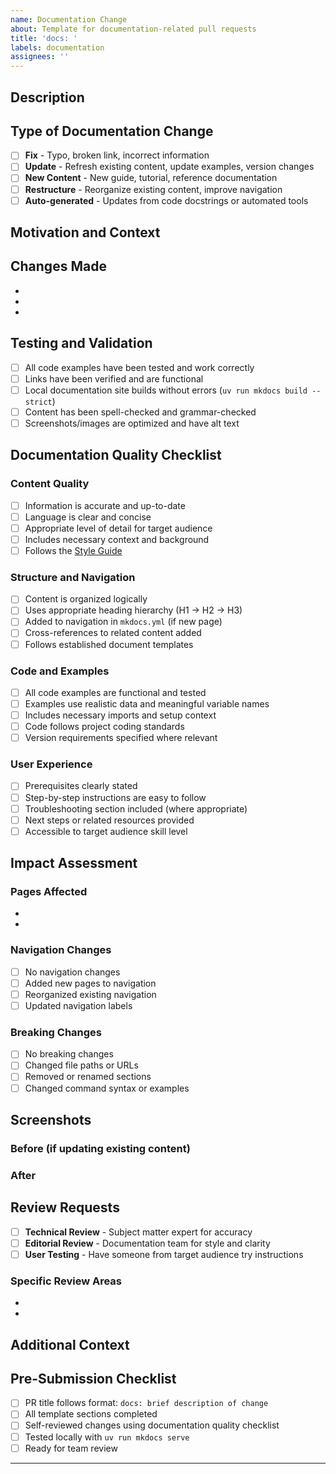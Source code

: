 ```yaml
---
name: Documentation Change
about: Template for documentation-related pull requests
title: 'docs: '
labels: documentation
assignees: ''
---
```


## Description
<!-- Provide a clear and concise description of what this PR changes or adds -->

## Type of Documentation Change
<!-- Check all that apply -->
- [ ] **Fix** - Typo, broken link, incorrect information
- [ ] **Update** - Refresh existing content, update examples, version changes
- [ ] **New Content** - New guide, tutorial, reference documentation
- [ ] **Restructure** - Reorganize existing content, improve navigation
- [ ] **Auto-generated** - Updates from code docstrings or automated tools

## Motivation and Context
<!-- Why is this change needed? What problem does it solve? -->
<!-- Link to any related issues using "Fixes #issue-number" or "Relates to #issue-number" -->

## Changes Made
<!-- Describe the specific changes made -->
-
-
-

## Testing and Validation
<!-- Confirm you've tested your changes -->
- [ ] All code examples have been tested and work correctly
- [ ] Links have been verified and are functional
- [ ] Local documentation site builds without errors (`uv run mkdocs build --strict`)
- [ ] Content has been spell-checked and grammar-checked
- [ ] Screenshots/images are optimized and have alt text

## Documentation Quality Checklist
<!-- Ensure your changes meet our documentation standards -->

### Content Quality
- [ ] Information is accurate and up-to-date
- [ ] Language is clear and concise
- [ ] Appropriate level of detail for target audience
- [ ] Includes necessary context and background
- [ ] Follows the [Style Guide](../docs/contributing/style-guide.md)

### Structure and Navigation
- [ ] Content is organized logically
- [ ] Uses appropriate heading hierarchy (H1 → H2 → H3)
- [ ] Added to navigation in `mkdocs.yml` (if new page)
- [ ] Cross-references to related content added
- [ ] Follows established document templates

### Code and Examples
- [ ] All code examples are functional and tested
- [ ] Examples use realistic data and meaningful variable names
- [ ] Includes necessary imports and setup context
- [ ] Code follows project coding standards
- [ ] Version requirements specified where relevant

### User Experience
- [ ] Prerequisites clearly stated
- [ ] Step-by-step instructions are easy to follow
- [ ] Troubleshooting section included (where appropriate)
- [ ] Next steps or related resources provided
- [ ] Accessible to target audience skill level

## Impact Assessment
<!-- Describe the impact of your changes -->

### Pages Affected
<!-- List all documentation pages that are new, modified, or affected -->
-
-

### Navigation Changes
<!-- Describe any changes to site navigation -->
- [ ] No navigation changes
- [ ] Added new pages to navigation
- [ ] Reorganized existing navigation
- [ ] Updated navigation labels

### Breaking Changes
<!-- Any changes that might break existing links or user workflows -->
- [ ] No breaking changes
- [ ] Changed file paths or URLs
- [ ] Removed or renamed sections
- [ ] Changed command syntax or examples

## Screenshots
<!-- Include screenshots of new or significantly changed content -->
<!-- Use GitHub's drag-and-drop to add images -->

### Before (if updating existing content)
<!-- Screenshot of content before your changes -->

### After
<!-- Screenshot of content after your changes -->

## Review Requests
<!-- Who should review this PR? -->
- [ ] **Technical Review** - Subject matter expert for accuracy
- [ ] **Editorial Review** - Documentation team for style and clarity
- [ ] **User Testing** - Have someone from target audience try instructions

### Specific Review Areas
<!-- Highlight areas where you'd like focused review -->
-
-

## Additional Context
<!-- Any additional information that reviewers should know -->
<!-- Links to related PRs, issues, or external resources -->

## Pre-Submission Checklist
<!-- Final check before submitting -->
- [ ] PR title follows format: `docs: brief description of change`
- [ ] All template sections completed
- [ ] Self-reviewed changes using documentation quality checklist
- [ ] Tested locally with `uv run mkdocs serve`
- [ ] Ready for team review

---

<!--
Thank you for contributing to Tracktion documentation!
Your efforts help make the project more accessible to everyone.

For questions about the documentation process:
- Check the [Contributing Guide](../docs/contributing/documentation.md)
- Ask in #documentation Slack channel
- Create a GitHub issue with the 'documentation' label
-->
